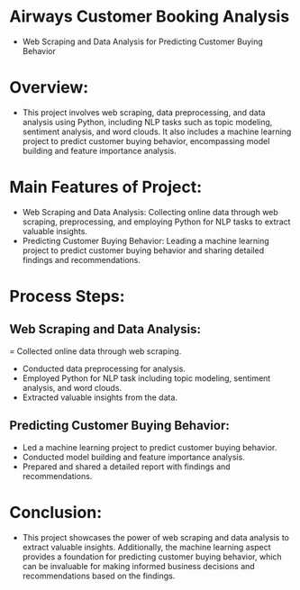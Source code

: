 # Airways Customer Booking Analysis
 - Web Scraping and Data Analysis for Predicting Customer Buying Behavior

# Overview:
- This project involves web scraping, data preprocessing, and data analysis using Python, including NLP tasks such as topic modeling, sentiment analysis, and word clouds. It also includes a machine learning project to predict customer buying behavior, encompassing model building and feature importance analysis.

# Main Features of Project:

   -  Web Scraping and Data Analysis: Collecting online data through web scraping, preprocessing, and employing Python for NLP tasks to extract valuable insights.
   -  Predicting Customer Buying Behavior: Leading a machine learning project to predict customer buying behavior and sharing detailed findings and recommendations.

# Process Steps:

  ## Web Scraping and Data Analysis:
  = Collected online data through web scraping.
  - Conducted data preprocessing for analysis.
  - Employed Python for NLP task including topic modeling, sentiment analysis, and word clouds.
  - Extracted valuable insights from the data.

  ## Predicting Customer Buying Behavior:
  - Led a machine learning project to predict customer buying behavior.
  - Conducted model building and feature importance analysis.
  - Prepared and shared a detailed report with findings and recommendations.

# Conclusion:
- This project showcases the power of web scraping and data analysis to extract valuable insights. Additionally, the machine learning aspect provides a foundation for predicting customer buying behavior, which can be invaluable for making informed business decisions and recommendations based on the findings.


